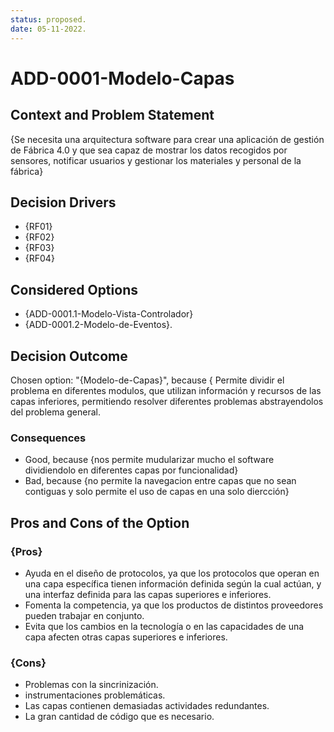 ```yaml
---
status: proposed.
date: 05-11-2022.
---
```

# ADD-0001-Modelo-Capas

## Context and Problem Statement

{Se necesita una arquitectura software para crear una aplicación de gestión de Fábrica 4.0 y que sea capaz de mostrar los datos recogidos por sensores, notificar usuarios y gestionar los materiales y personal de la fábrica}

## Decision Drivers

* {RF01}
* {RF02}
* {RF03}
* {RF04}

## Considered Options

* {ADD-0001.1-Modelo-Vista-Controlador}
* {ADD-0001.2-Modelo-de-Eventos}.


## Decision Outcome

Chosen option: "{Modelo-de-Capas}", because { Permite dividir el problema en diferentes modulos, que utilizan información y recursos de las capas inferiores, permitiendo resolver diferentes problemas abstrayendolos del problema general.


<!-- This is an optional element. Feel free to remove. -->
### Consequences

* Good, because {nos permite mudularizar mucho el software dividiendolo en diferentes capas por funcionalidad}
* Bad, because {no permite la navegacion entre capas que no sean contiguas y solo permite el uso de capas en una solo diercción}

<!-- This is an optional element. Feel free to remove. -->
## Pros and Cons of the Option

### {Pros}

* Ayuda en el diseño de protocolos, ya que los protocolos que operan en una capa específica tienen información definida según la cual actúan, y una interfaz definida para las capas superiores e inferiores.
* Fomenta la competencia, ya que los productos de distintos proveedores pueden trabajar en conjunto.
* Evita que los cambios en la tecnología o en las capacidades de una capa afecten otras capas superiores e inferiores.

### {Cons}

* Problemas con la sincrinización.
* instrumentaciones problemáticas.
* Las capas contienen demasiadas actividades redundantes.
* La gran cantidad de código que es necesario.

